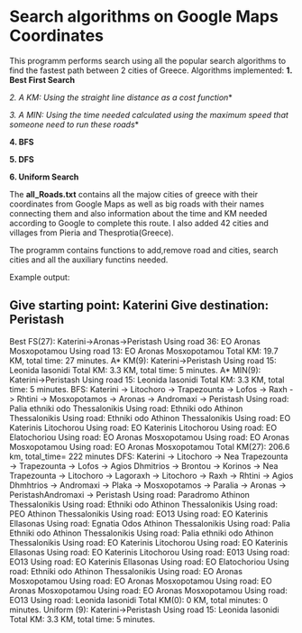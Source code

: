 # Search algorithms on Google Maps Coordinates

This programm performs search using all the popular search algorithms to find the fastest path between 2 cities of Greece.
Algorithms implemented:
**1. Best First Search**

**2. A* KM: Using the straight line distance as a cost function**

**3. A* MIN: Using the time needed calculated using the maximum speed that someone need to run these roads**

**4. BFS**

**5. DFS**

**6. Uniform Search**

The **all_Roads.txt** contains all the majow cities of greece with their coordinates from Google Maps 
as well as big roads with their names connecting them and also information about the time  and KM needed according 
to Google to complete this route. I also added 42 cities and villages from Pieria and Thesprotia(Greece).

The programm contains functions to add,remove road and cities, search cities and all the auxiliary functins needed.

Example output:

Give starting point: Katerini
Give destination: Peristash
-----------------------------------------------------------------------------------
Best FS(27): Katerini->Aronas->Peristash
 Using road 36: EO Aronas Mosxopotamou
 Using road 13: EO Aronas Mosxopotamou
Total KM: 19.7 KM, total time: 27 minutes.
A* KM(9): Katerini->Peristash
 Using road 15: Leonida Iasonidi
Total KM: 3.3 KM, total time: 5 minutes.
A* MIN(9): Katerini->Peristash
 Using road 15: Leonida Iasonidi
Total KM: 3.3 KM, total time: 5 minutes.
BFS: Katerini -> Litochoro -> Trapezounta -> Lofos -> Raxh -> Rhtini ->
Mosxopotamos -> Aronas -> Andromaxi -> Peristash
 Using road: Palia ethniki odo Thessalonikis
 Using road: Ethniki odo Athinon Thessalonikis
 Using road: Ethniki odo Athinon Thessalonikis
 Using road: EO Katerinis Litochorou
 Using road: EO Katerinis Litochorou
 Using road: EO Elatochoriou
 Using road: EO Aronas Mosxopotamou
 Using road: EO Aronas Mosxopotamou
 Using road: EO Aronas Mosxopotamou
Total KM(27): 206.6 km, total_time= 222 minutes
DFS: Katerini -> Litochoro -> Nea Trapezounta -> Trapezounta -> Lofos -> Agios
Dhmitrios -> Brontou -> Korinos -> Nea Trapezounta -> Litochoro -> Lagoraxh ->
Litochoro -> Raxh -> Rhtini -> Agios Dhmhtrios -> Andromaxi -> Plaka ->
Mosxopotamos -> Paralia -> Aronas -> PeristashAndromaxi -> Peristash Using
road: Paradromo Athinon Thessalonikis
 Using road: Ethniki odo Athinon Thessalonikis
 Using road: PEO Athinon Thessalonikis
 Using road: EO13
 Using road: EO Katerinis Ellasonas
 Using road: Egnatia Odos Athinon Thessalonikis
 Using road: Palia Ethniki odo Athinon Thessalonikis
 Using road: Palia ethniki odo Athinon Thessalonikis
 Using road: EO Katerinis Litochorou
 Using road: EO Katerinis Ellasonas
 Using road: EO Katerinis Litochorou
 Using road: E013
 Using road: EO13
 Using road: EO Katerinis Ellasonas
 Using road: EO Elatochoriou
 Using road: Ethniki odo Athinon Thessalonikis
 Using road: EO Aronas Mosxopotamou
 Using road: EO Aronas Mosxopotamou
 Using road: EO Aronas Mosxopotamou
 Using road: EO Aronas Mosxopotamou
 Using road: EO13
 Using road: Leonida Iasonidi
Total KM(0): 0 KM, total minutes: 0 minutes.
Uniform (9): Katerini->Peristash
 Using road 15: Leonida Iasonidi
Total KM: 3.3 KM, total time: 5 minutes.
